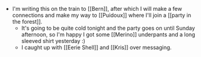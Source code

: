- I'm writing this on the train to [[Bern]], after which I will make a few connections and make my way to [[Puidoux]] where I'll join a [[party in the forest]].
  - It's going to be quite cold tonight and the party goes on until Sunday afternoon, so I'm happy I got some [[Merino]] underpants and a long sleeved shirt yesterday :)
  - I caught up with [[Eerie Shell]] and [[Kris]] over messaging.